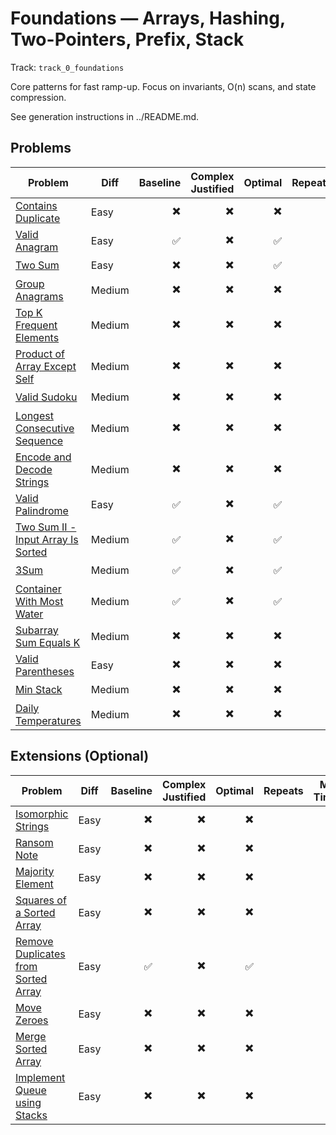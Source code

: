 # Foundations — Arrays, Hashing, Two-Pointers, Prefix, Stack

Track: `track_0_foundations`

Core patterns for fast ramp-up. Focus on invariants, O(n) scans, and state compression.

See generation instructions in ../README.md.

## Problems

| Problem                                                                                           | Diff   | Baseline | Complex Justified | Optimal | Repeats | Min Time | Conf | Clarified | Communicated | Stated | Edge Tests | Clean Impl | Mistakes |
| ------------------------------------------------------------------------------------------------- | ------ | -------: | ----------------: | ------: | ------: | -------: | ---: | --------: | -----------: | -----: | ---------: | ---------: | -------- |
| [Contains Duplicate](../problems/0217-contains-duplicate/readme.md)                               | Easy   |       ✖️ |                ✖️ |      ✖️ |         |        0 |    1 |        ✖️ |           ✖️ |     ✖️ |         ✖️ |         ✖️ |          |
| [Valid Anagram](../problems/0242-valid-anagram/readme.md)                                         | Easy   |       ✅ |                ✖️ |      ✅ |         |        0 |    2 |        ✖️ |           ✖️ |     ✖️ |         ✖️ |         ✖️ |          |
| [Two Sum](../problems/0001-two-sum/readme.md)                                                     | Easy   |       ✖️ |                ✖️ |      ✅ |         |        0 |    2 |        ✖️ |           ✖️ |     ✖️ |         ✖️ |         ✖️ |          |
| [Group Anagrams](../problems/0049-group-anagrams/readme.md)                                       | Medium |       ✖️ |                ✖️ |      ✖️ |         |        0 |    1 |        ✖️ |           ✖️ |     ✖️ |         ✖️ |         ✖️ |          |
| [Top K Frequent Elements](../problems/0347-top-k-frequent-elements/readme.md)                     | Medium |       ✖️ |                ✖️ |      ✖️ |         |        0 |    1 |        ✖️ |           ✖️ |     ✖️ |         ✖️ |         ✖️ |          |
| [Product of Array Except Self](../problems/0238-product-of-array-except-self/readme.md)           | Medium |       ✖️ |                ✖️ |      ✖️ |         |        0 |    1 |        ✖️ |           ✖️ |     ✖️ |         ✖️ |         ✖️ |          |
| [Valid Sudoku](../problems/0036-valid-sudoku/readme.md)                                           | Medium |       ✖️ |                ✖️ |      ✖️ |         |        0 |    1 |        ✖️ |           ✖️ |     ✖️ |         ✖️ |         ✖️ |          |
| [Longest Consecutive Sequence](../problems/0128-longest-consecutive-sequence/readme.md)           | Medium |       ✖️ |                ✖️ |      ✖️ |         |        0 |    1 |        ✖️ |           ✖️ |     ✖️ |         ✖️ |         ✖️ |          |
| [Encode and Decode Strings](../problems/0271-encode-and-decode-strings/readme.md)                 | Medium |       ✖️ |                ✖️ |      ✖️ |         |        0 |    1 |        ✖️ |           ✖️ |     ✖️ |         ✖️ |         ✖️ |          |
| [Valid Palindrome](../problems/0125-valid-palindrome/readme.md)                                   | Easy   |       ✅ |                ✖️ |      ✅ |         |        0 |    1 |        ✖️ |           ✖️ |     ✖️ |         ✖️ |         ✖️ |          |
| [Two Sum II - Input Array Is Sorted](../problems/0167-two-sum-ii-input-array-is-sorted/readme.md) | Medium |       ✅ |                ✖️ |      ✅ |         |        0 |    2 |        ✖️ |           ✖️ |     ✖️ |         ✖️ |         ✖️ |          |
| [3Sum](../problems/0015-3sum/readme.md)                                                           | Medium |       ✅ |                ✖️ |      ✅ |         |        0 |    1 |        ✖️ |           ✖️ |     ✖️ |         ✖️ |         ✖️ |          |
| [Container With Most Water](../problems/0011-container-with-most-water/readme.md)                 | Medium |       ✅ |                ✖️ |      ✅ |         |        2 |    2 |        ✖️ |           ✖️ |     ✖️ |         ✖️ |         ✅ |          |
| [Subarray Sum Equals K](../problems/0560-subarray-sum-equals-k/readme.md)                         | Medium |       ✖️ |                ✖️ |      ✖️ |         |        0 |    1 |        ✖️ |           ✖️ |     ✖️ |         ✖️ |         ✖️ |          |
| [Valid Parentheses](../problems/0020-valid-parentheses/readme.md)                                 | Easy   |       ✖️ |                ✖️ |      ✖️ |         |        0 |    1 |        ✖️ |           ✖️ |     ✖️ |         ✖️ |         ✖️ |          |
| [Min Stack](../problems/0155-min-stack/readme.md)                                                 | Medium |       ✖️ |                ✖️ |      ✖️ |         |        0 |    1 |        ✖️ |           ✖️ |     ✖️ |         ✖️ |         ✖️ |          |
| [Daily Temperatures](../problems/0739-daily-temperatures/readme.md)                               | Medium |       ✖️ |                ✖️ |      ✖️ |         |        0 |    1 |        ✖️ |           ✖️ |     ✖️ |         ✖️ |         ✖️ |          |

## Extensions (Optional)

| Problem                                                                                               | Diff | Baseline | Complex Justified | Optimal | Repeats | Min Time | Conf | Clarified | Communicated | Stated | Edge Tests | Clean Impl | Mistakes |
| ----------------------------------------------------------------------------------------------------- | ---- | -------: | ----------------: | ------: | ------: | -------: | ---: | --------: | -----------: | -----: | ---------: | ---------: | -------- |
| [Isomorphic Strings](../problems/0205-isomorphic-strings/readme.md)                                   | Easy |       ✖️ |                ✖️ |      ✖️ |         |        0 |    1 |        ✖️ |           ✖️ |     ✖️ |         ✖️ |         ✖️ |          |
| [Ransom Note](../problems/0383-ransom-note/readme.md)                                                 | Easy |       ✖️ |                ✖️ |      ✖️ |         |        0 |    1 |        ✖️ |           ✖️ |     ✖️ |         ✖️ |         ✖️ |          |
| [Majority Element](../problems/0169-majority-element/readme.md)                                       | Easy |       ✖️ |                ✖️ |      ✖️ |         |        0 |    1 |        ✖️ |           ✖️ |     ✖️ |         ✖️ |         ✖️ |          |
| [Squares of a Sorted Array](../problems/0977-squares-of-a-sorted-array/readme.md)                     | Easy |       ✖️ |                ✖️ |      ✖️ |         |        0 |    1 |        ✖️ |           ✖️ |     ✖️ |         ✖️ |         ✖️ |          |
| [Remove Duplicates from Sorted Array](../problems/0026-remove-duplicates-from-sorted-array/readme.md) | Easy |       ✅ |                ✖️ |      ✅ |         |        0 |    1 |        ✖️ |           ✖️ |     ✖️ |         ✖️ |         ✖️ |          |
| [Move Zeroes](../problems/0283-move-zeroes/readme.md)                                                 | Easy |       ✖️ |                ✖️ |      ✖️ |         |        0 |    1 |        ✖️ |           ✖️ |     ✖️ |         ✖️ |         ✖️ |          |
| [Merge Sorted Array](../problems/0088-merge-sorted-array/readme.md)                                   | Easy |       ✖️ |                ✖️ |      ✖️ |         |        0 |    1 |        ✖️ |           ✖️ |     ✖️ |         ✖️ |         ✖️ |          |
| [Implement Queue using Stacks](../problems/0232-implement-queue-using-stacks/readme.md)               | Easy |       ✖️ |                ✖️ |      ✖️ |         |        0 |    1 |        ✖️ |           ✖️ |     ✖️ |         ✖️ |         ✖️ |          |
